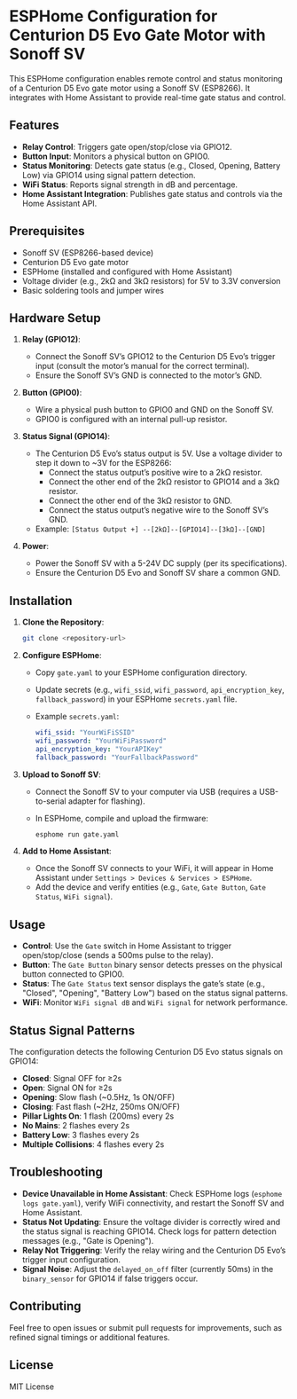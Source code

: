 # ESPHome Configuration for Centurion D5 Evo Gate Motor with Sonoff SV

This ESPHome configuration enables remote control and status monitoring of a Centurion D5 Evo gate motor using a Sonoff SV (ESP8266). It integrates with Home Assistant to provide real-time gate status and control.

## Features

- **Relay Control**: Triggers gate open/stop/close via GPIO12.
- **Button Input**: Monitors a physical button on GPIO0.
- **Status Monitoring**: Detects gate status (e.g., Closed, Opening, Battery Low) via GPIO14 using signal pattern detection.
- **WiFi Status**: Reports signal strength in dB and percentage.
- **Home Assistant Integration**: Publishes gate status and controls via the Home Assistant API.

## Prerequisites

- Sonoff SV (ESP8266-based device)
- Centurion D5 Evo gate motor
- ESPHome (installed and configured with Home Assistant)
- Voltage divider (e.g., 2kΩ and 3kΩ resistors) for 5V to 3.3V conversion
- Basic soldering tools and jumper wires

## Hardware Setup

1. **Relay (GPIO12)**:

   - Connect the Sonoff SV’s GPIO12 to the Centurion D5 Evo’s trigger input (consult the motor’s manual for the correct terminal).
   - Ensure the Sonoff SV’s GND is connected to the motor’s GND.

2. **Button (GPIO0)**:

   - Wire a physical push button to GPIO0 and GND on the Sonoff SV.
   - GPIO0 is configured with an internal pull-up resistor.

3. **Status Signal (GPIO14)**:

   - The Centurion D5 Evo’s status output is 5V. Use a voltage divider to step it down to \~3V for the ESP8266:
     - Connect the status output’s positive wire to a 2kΩ resistor.
     - Connect the other end of the 2kΩ resistor to GPIO14 and a 3kΩ resistor.
     - Connect the other end of the 3kΩ resistor to GND.
     - Connect the status output’s negative wire to the Sonoff SV’s GND.
   - Example: `[Status Output +] --[2kΩ]--[GPIO14]--[3kΩ]--[GND]`

4. **Power**:

   - Power the Sonoff SV with a 5-24V DC supply (per its specifications).
   - Ensure the Centurion D5 Evo and Sonoff SV share a common GND.

## Installation

1. **Clone the Repository**:

   ```bash
   git clone <repository-url>
   ```

2. **Configure ESPHome**:

   - Copy `gate.yaml` to your ESPHome configuration directory.

   - Update secrets (e.g., `wifi_ssid`, `wifi_password`, `api_encryption_key`, `fallback_password`) in your ESPHome `secrets.yaml` file.

   - Example `secrets.yaml`:

     ```yaml
     wifi_ssid: "YourWiFiSSID"
     wifi_password: "YourWiFiPassword"
     api_encryption_key: "YourAPIKey"
     fallback_password: "YourFallbackPassword"
     ```

3. **Upload to Sonoff SV**:

   - Connect the Sonoff SV to your computer via USB (requires a USB-to-serial adapter for flashing).

   - In ESPHome, compile and upload the firmware:

     ```bash
     esphome run gate.yaml
     ```

4. **Add to Home Assistant**:

   - Once the Sonoff SV connects to your WiFi, it will appear in Home Assistant under `Settings > Devices & Services > ESPHome`.
   - Add the device and verify entities (e.g., `Gate`, `Gate Button`, `Gate Status`, `WiFi signal`).

## Usage

- **Control**: Use the `Gate` switch in Home Assistant to trigger open/stop/close (sends a 500ms pulse to the relay).
- **Button**: The `Gate Button` binary sensor detects presses on the physical button connected to GPIO0.
- **Status**: The `Gate Status` text sensor displays the gate’s state (e.g., "Closed", "Opening", "Battery Low") based on the status signal patterns.
- **WiFi**: Monitor `WiFi signal dB` and `WiFi signal` for network performance.

## Status Signal Patterns

The configuration detects the following Centurion D5 Evo status signals on GPIO14:

- **Closed**: Signal OFF for ≥2s
- **Open**: Signal ON for ≥2s
- **Opening**: Slow flash (\~0.5Hz, 1s ON/OFF)
- **Closing**: Fast flash (\~2Hz, 250ms ON/OFF)
- **Pillar Lights On**: 1 flash (200ms) every 2s
- **No Mains**: 2 flashes every 2s
- **Battery Low**: 3 flashes every 2s
- **Multiple Collisions**: 4 flashes every 2s

## Troubleshooting

- **Device Unavailable in Home Assistant**: Check ESPHome logs (`esphome logs gate.yaml`), verify WiFi connectivity, and restart the Sonoff SV and Home Assistant.
- **Status Not Updating**: Ensure the voltage divider is correctly wired and the status signal is reaching GPIO14. Check logs for pattern detection messages (e.g., "Gate is Opening").
- **Relay Not Triggering**: Verify the relay wiring and the Centurion D5 Evo’s trigger input configuration.
- **Signal Noise**: Adjust the `delayed_on_off` filter (currently 50ms) in the `binary_sensor` for GPIO14 if false triggers occur.

## Contributing

Feel free to open issues or submit pull requests for improvements, such as refined signal timings or additional features.

## License

MIT License